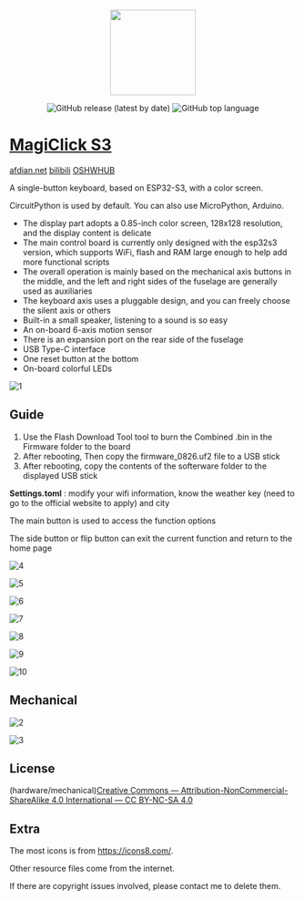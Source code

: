 
<p align="center">
    <br>
    <img src="https://avatars.githubusercontent.com/u/117961102" width="150"/>
    <br>
</p>
<p align="center">   
    <img alt="GitHub release (latest by date)" src="https://img.shields.io/github/v/release/MakerM0/MagiClick-esp32s3">
    <img alt="GitHub top language" src="https://img.shields.io/github/languages/top/MakerM0/MagiClick-esp32s3">  
</p>


# [MagiClick S3](https://oshwhub.com/kakaka/lao-ban-jian-yi-wei-ke-bian-chen)
[afdian.net](https://afdian.net/a/modular)    [bilibili](https://space.bilibili.com/204526879)   [OSHWHUB](https://oshwhub.com/kakaka/lao-ban-jian-yi-wei-ke-bian-chen)

A single-button keyboard, based on ESP32-S3, with a color screen.

CircuitPython is used by default. You can also use MicroPython, Arduino.

- The display part adopts a 0.85-inch color screen, 128x128 resolution, and the display content is delicate
- The main control board is currently only designed with the esp32s3 version, which supports WiFi, flash and RAM large enough to help add more functional scripts
- The overall operation is mainly based on the mechanical axis buttons in the middle, and the left and right sides of the fuselage are generally used as auxiliaries
- The keyboard axis uses a pluggable design, and you can freely choose the silent axis or others
- Built-in a small speaker, listening to a sound is so easy
- An on-board 6-axis motion sensor
- There is an expansion port on the rear side of the fuselage
- USB Type-C interface
- One reset button at the bottom
- On-board colorful LEDs

![1](documents/images/1.jpg)



## Guide

1. Use the Flash Download Tool tool to burn the Combined .bin in the Firmware folder to the board
2. After rebooting, Then copy the firmware_0826.uf2 file to a USB stick
3. After rebooting, copy the contents of the softerware folder to the displayed USB stick

**Settings.toml** : modify your wifi information, know the weather key (need to go to the official website to apply) and city

The main button is used to access the function options

The side button or flip button can exit the current function and return to the home page





![4](documents/images/11.jpg)

![5](documents/images/15.jpg)

![6](documents/images/12.jpg)

![7](documents/images/13.jpg)

![8](documents/images/14.jpg)

![9](documents/images/16.jpg)

![10](documents/images/17.jpg)

## Mechanical

![2](documents/images/2.gif)

![3](documents/images/3.gif)

## License

(hardware/mechanical)[Creative Commons — Attribution-NonCommercial-ShareAlike 4.0 International — CC BY-NC-SA 4.0](https://creativecommons.org/licenses/by-nc-sa/4.0/)



## Extra

The most icons is from https://icons8.com/.

Other resource files come from the internet. 

If there are copyright issues involved, please contact me to delete them.
